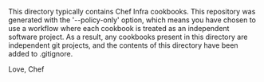 This directory typically contains Chef Infra cookbooks. This repository was
generated with the '--policy-only' option, which means you have chosen
to use a workflow where each cookbook is treated as an independent
software project. As a result, any cookbooks present in this directory
are independent git projects, and the contents of this directory have
been added to .gitignore.

Love,
Chef
